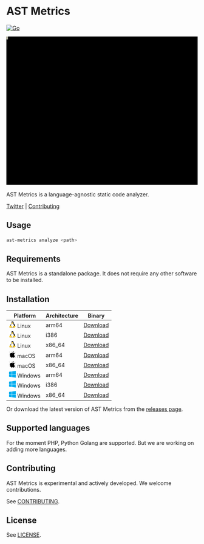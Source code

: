 # AST Metrics

[![Go](https://github.com/Halleck45/ast-metrics/actions/workflows/test.yml/badge.svg)](https://github.com/Halleck45/ast-metrics/actions/workflows/test.yml)

![AST Metrics is a language-agnostic static code analyzer.](./docs/preview.gif)

AST Metrics is a language-agnostic static code analyzer.

[Twitter](https://twitter.com/Halleck45) | [Contributing](.github/CONTRIBUTING.md)

## Usage

```bash
ast-metrics analyze <path>
```

## Requirements

AST Metrics is a standalone package. It does not require any other software to be installed.

## Installation

| Platform | Architecture | Binary |
| -------- | ------------ | ------ |
| ![](./docs/emoji-tux.png) Linux    | arm64        | [Download](https://github.com/Halleck45/ast-metrics/releases/download/v0.0.3-beta/ast-metrics_Linux_arm64)
| ![](./docs/emoji-tux.png) Linux    | i386         | [Download](https://github.com/Halleck45/ast-metrics/releases/download/v0.0.3-beta/ast-metrics_Linux_i386)
| ![](./docs/emoji-tux.png) Linux    | x86_64       | [Download](https://github.com/Halleck45/ast-metrics/releases/download/v0.0.3-beta/ast-metrics_Linux_x86_64)
| ![](./docs/emoji-apple.png) macOS    | arm64        | [Download](https://github.com/Halleck45/ast-metrics/releases/download/v0.0.3-beta/ast-metrics_Darwin_arm64)
| ![](./docs/emoji-apple.png) macOS    | x86_64       | [Download](https://github.com/Halleck45/ast-metrics/releases/download/v0.0.3-beta/ast-metrics_Darwin_x86_64)
| ![](./docs/emoji-windows.png) Windows  | arm64        | [Download](https://github.com/Halleck45/ast-metrics/releases/download/v0.0.3-beta/ast-metrics_Windows_arm64.exe)
| ![](./docs/emoji-windows.png) Windows  | i386         | [Download](https://github.com/Halleck45/ast-metrics/releases/download/v0.0.3-beta/ast-metrics_Windows_i386.exe)
| ![](./docs/emoji-windows.png) Windows  | x86_64       | [Download](https://github.com/Halleck45/ast-metrics/releases/download/v0.0.3-beta/ast-metrics_Windows_x86_64.exe)

Or download the latest version of AST Metrics from the [releases page](https://github.com/Halleck45/ast-metrics/releases/latest).

## Supported languages

For the moment PHP, Python Golang are supported. But we are working on adding more languages.

## Contributing

AST Metrics is experimental and actively developed. We welcome contributions.

See [CONTRIBUTING](.github/CONTRIBUTING.md).

## License

See [LICENSE](LICENSE).
